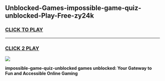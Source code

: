 
## Unblocked-Games-impossible-game-quiz-unblocked-Play-Free-zy24k
<h3>
<a href="https://premium76.site?title=impossible-game-quiz-unblocked&ref=09A">CLICK TO PLAY</a></h3>
<hr>

<h3>
<a href="https://premium76.site?title=impossible-game-quiz-unblocked&ref=09A">CLICK 2 PLAY</a>
  
</h3>

<a href="https://premium76.site?title=impossible-game-quiz-unblocked&ref=09A"><img src="https://clearcache.store/games.png"></a>


**impossible-game-quiz-unblocked games unblocked: Your Gateway to Fun and Accessible Online Gaming**
